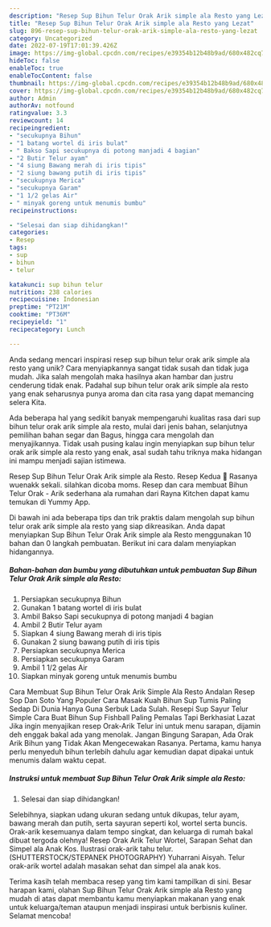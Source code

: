 ```yaml
---
description: "Resep Sup Bihun Telur Orak Arik simple ala Resto yang Lezat"
title: "Resep Sup Bihun Telur Orak Arik simple ala Resto yang Lezat"
slug: 896-resep-sup-bihun-telur-orak-arik-simple-ala-resto-yang-lezat
category: Uncategorized
date: 2022-07-19T17:01:39.426Z
image: https://img-global.cpcdn.com/recipes/e39354b12b48b9ad/680x482cq70/sup-bihun-telur-orak-arik-simple-ala-resto-foto-resep-utama.jpg
hideToc: false
enableToc: true
enableTocContent: false
thumbnail: https://img-global.cpcdn.com/recipes/e39354b12b48b9ad/680x482cq70/sup-bihun-telur-orak-arik-simple-ala-resto-foto-resep-utama.jpg
cover: https://img-global.cpcdn.com/recipes/e39354b12b48b9ad/680x482cq70/sup-bihun-telur-orak-arik-simple-ala-resto-foto-resep-utama.jpg
author: Admin
authorAv: notfound
ratingvalue: 3.3
reviewcount: 14
recipeingredient:
- "secukupnya Bihun"
- "1 batang wortel di iris bulat"
- " Bakso Sapi secukupnya di potong manjadi 4 bagian"
- "2 Butir Telur ayam"
- "4 siung Bawang merah di iris tipis"
- "2 siung bawang putih di iris tipis"
- "secukupnya Merica"
- "secukupnya Garam"
- "1 1/2 gelas Air"
- " minyak goreng untuk menumis bumbu"
recipeinstructions:

- "Selesai dan siap dihidangkan!"
categories:
- Resep
tags:
- sup
- bihun
- telur

katakunci: sup bihun telur 
nutrition: 238 calories
recipecuisine: Indonesian
preptime: "PT21M"
cooktime: "PT36M"
recipeyield: "1"
recipecategory: Lunch

---
```





Anda sedang mencari inspirasi resep sup bihun telur orak arik simple ala resto yang unik? Cara menyiapkannya sangat tidak susah dan tidak juga mudah. Jika salah mengolah maka hasilnya akan hambar dan justru cenderung tidak enak. Padahal sup bihun telur orak arik simple ala resto yang enak seharusnya punya aroma dan cita rasa yang dapat memancing selera Kita.





Ada beberapa hal yang sedikit banyak mempengaruhi kualitas rasa dari sup bihun telur orak arik simple ala resto, mulai dari jenis bahan, selanjutnya pemilihan bahan segar dan Bagus, hingga cara mengolah dan menyajikannya. Tidak usah pusing kalau ingin menyiapkan sup bihun telur orak arik simple ala resto yang enak,      asal sudah tahu triknya maka hidangan ini mampu menjadi sajian istimewa.














Resep Sup Bihun Telur Orak Arik simple ala Resto. Resep Kedua 🍴 Rasanya wuenakk sekali. silahkan dicoba moms. Resep dan cara membuat Bihun Telur Orak - Arik sederhana ala rumahan dari Rayna Kitchen dapat kamu temukan di Yummy App.






Di bawah ini ada beberapa tips dan trik praktis dalam mengolah sup bihun telur orak arik simple ala resto yang siap dikreasikan. Anda dapat menyiapkan Sup Bihun Telur Orak Arik simple ala Resto menggunakan 10 bahan dan 0 langkah pembuatan. Berikut ini cara dalam menyiapkan hidangannya.

<!--inarticleads1-->

##### Bahan-bahan dan bumbu yang dibutuhkan untuk pembuatan Sup Bihun Telur Orak Arik simple ala Resto:

1. Persiapkan secukupnya Bihun
1. Gunakan 1 batang wortel di iris bulat
1. Ambil  Bakso Sapi secukupnya di potong manjadi 4 bagian
1. Ambil 2 Butir Telur ayam
1. Siapkan 4 siung Bawang merah di iris tipis
1. Gunakan 2 siung bawang putih di iris tipis
1. Persiapkan secukupnya Merica
1. Persiapkan secukupnya Garam
1. Ambil 1 1/2 gelas Air
1. Siapkan  minyak goreng untuk menumis bumbu


Cara Membuat Sup Bihun Telur Orak Arik Simple Ala Resto Andalan Resep Sop Dan Soto Yang Populer Cara Masak Kuah Bihun Sup Tumis Paling Sedap Di Dunia Hanya Guna Serbuk Lada Sulah. Resepi Sup Sayur Telur Simple Cara Buat Bihun Sup Fishball Paling Pemalas Tapi Berkhasiat Lazat Jika ingin menyajikan resep Orak-Arik Telur ini untuk menu sarapan, dijamin deh enggak bakal ada yang menolak. Jangan Bingung Sarapan, Ada Orak Arik Bihun yang Tidak Akan Mengecewakan Rasanya. Pertama, kamu hanya perlu menyeduh bihun terlebih dahulu agar kemudian dapat dipakai untuk menumis dalam waktu cepat. 

<!--inarticleads2-->

##### Instruksi untuk membuat Sup Bihun Telur Orak Arik simple ala Resto:


1. Selesai dan siap dihidangkan!

Selebihnya, siapkan udang ukuran sedang untuk dikupas, telur ayam, bawang merah dan putih, serta sayuran seperti kol, wortel serta buncis. Orak-arik kesemuanya dalam tempo singkat, dan keluarga di rumah bakal dibuat tergoda olehnya! Resep Orak Arik Telur Wortel, Sarapan Sehat dan Simpel ala Anak Kos. Ilustrasi orak-arik tahu telur. (SHUTTERSTOCK/STEPANEK PHOTOGRAPHY) Yuharrani Aisyah. Telur orak-arik wortel adalah masakan sehat dan simpel ala anak kos. 

Terima kasih telah membaca resep yang tim kami tampilkan di sini. Besar harapan kami, olahan Sup Bihun Telur Orak Arik simple ala Resto yang mudah di atas dapat membantu kamu menyiapkan makanan yang enak untuk keluarga/teman ataupun menjadi inspirasi untuk berbisnis kuliner. Selamat mencoba!
